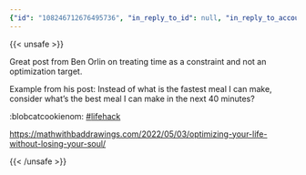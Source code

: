 ```yaml
---
{"id": "108246712676495736", "in_reply_to_id": null, "in_reply_to_account_id": null, "sensitive": false, "spoiler_text": "", "visibility": "public", "language": "en", "replies_count": 1, "reblogs_count": 0, "favourites_count": 3, "edited_at": null, "reblog": null, "application": {"name": "Tusky", "website": "https://tusky.app"}, "account": {"id": "108219415927856966", "username": "brozek", "acct": "brozek", "display_name": "Brandon Rozek", "url": "https://fosstodon.org/@brozek", "avatar": "https://cdn.fosstodon.org/accounts/avatars/108/219/415/927/856/966/original/bae9f46f23936e79.jpg", "avatar_static": "https://cdn.fosstodon.org/accounts/avatars/108/219/415/927/856/966/original/bae9f46f23936e79.jpg", "header": "https://fosstodon.org/headers/original/missing.png", "header_static": "https://fosstodon.org/headers/original/missing.png", "noindex": true, "roles": []}, "media_attachments": [], "mentions": [], "tags": [{"name": "lifehack", "url": "https://fosstodon.org/tags/lifehack"}], "emojis": [{"shortcode": "blobcatcookienom", "url": "https://cdn.fosstodon.org/custom_emojis/images/000/215/043/original/044816f9150cbdf7.png", "static_url": "https://cdn.fosstodon.org/custom_emojis/images/000/215/043/static/044816f9150cbdf7.png", "visible_in_picker": true}], "card": {"url": "https://mathwithbaddrawings.com/2022/05/03/optimizing-your-life-without-losing-your-soul/", "title": "Optimizing your life without losing your soul.", "description": "Life\u2019s constraints may be simple, but life\u2019s objectives are irreducibly complex.", "type": "link", "author_name": "", "author_url": "", "provider_name": "Math with Bad Drawings", "provider_url": "", "html": "", "width": 400, "height": 251, "image": null, "embed_url": "", "blurhash": "U5SPX_%M?b004UfjxuIU?bRjIU-;M{-;M{Rj"}, "poll": null, "syndication": "https://fosstodon.org/@brozek/108246712676495736", "date": "2022-05-05T01:22:35.446Z"}
---
```

{{< unsafe >}}
<p>Great post from Ben Orlin on treating time as a constraint and not an optimization target.</p><p>Example from his post: Instead of what is the fastest meal I can make, consider what’s the best meal I can make in the next 40 minutes?</p><p>:blobcatcookienom:  <a href="https://fosstodon.org/tags/lifehack" class="mention hashtag" rel="tag">#<span>lifehack</span></a></p><p><a href="https://mathwithbaddrawings.com/2022/05/03/optimizing-your-life-without-losing-your-soul/" target="_blank" rel="nofollow noopener noreferrer"><span class="invisible">https://</span><span class="ellipsis">mathwithbaddrawings.com/2022/0</span><span class="invisible">5/03/optimizing-your-life-without-losing-your-soul/</span></a></p>
{{< /unsafe >}}

